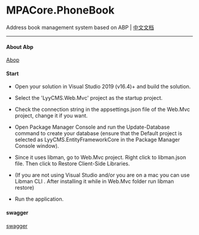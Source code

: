 # MPACore.PhoneBook
Address book management system based on ABP | [中文文档](README.zh-CN.md)

---
#### About Abp
[Abop](https://aspnetboilerplate.com/)

#### Start

- Open your solution in Visual Studio 2019 (v16.4)+ and build the solution.

- Select the 'LyyCMS.Web.Mvc' project as the startup project.

- Check the connection string in the appsettings.json file of the Web.Mvc project, change it if you want.

- Open Package Manager Console and run the Update-Database command to create your database (ensure that the Default project is selected as LyyCMS.EntityFrameworkCore in the Package Manager Console window).

- Since it uses libman, go to Web.Mvc project. Right click to libman.json file. Then click to Restore Client-Side Libraries.

- (If you are not using Visual Studio and/or you are on a mac you can use Libman CLI . After installing it while in Web.Mvc folder run libman restore)

- Run the application.


#### swagger

[swagger](http://localhost:62114/swagger/index.html)

